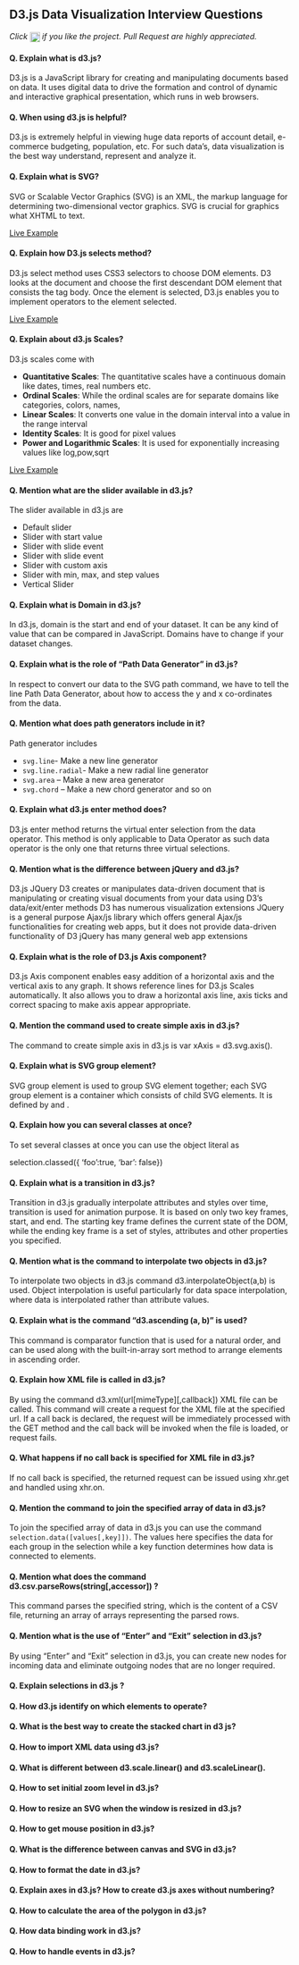 ## D3.js Data Visualization Interview Questions

*Click <img src="https://github.com/learning-zone/d3js-interview-questions/blob/master/assets/star.png" width="18" height="18" align="absmiddle" title="Star" /> if you like the project. Pull Request are highly appreciated.*

#### Q. Explain what is d3.js?
D3.js is a JavaScript library for creating and manipulating documents based on data.  It uses digital data to drive the formation and control of dynamic and interactive graphical presentation, which runs in web browsers.

#### Q. When using d3.js is helpful?
D3.js is extremely helpful in viewing huge data reports of account detail, e-commerce budgeting, population, etc.  For such data’s, data visualization is the best way understand, represent and analyze it.

#### Q. Explain what is SVG?
SVG or Scalable Vector Graphics (SVG) is an XML, the markup language for determining two-dimensional vector graphics. SVG is crucial for graphics what XHTML to text.

[Live Example](https://learning-zone.github.io/d3js-interview-questions/a.svg.html) 

#### Q. Explain how D3.js selects method?
D3.js select method uses CSS3 selectors to choose DOM elements.  D3 looks at the document and choose the first descendant DOM element that consists the tag body.  Once the element is selected, D3.js enables you to implement operators to the element selected.

[Live Example](https://learning-zone.github.io/d3js-interview-questions/b.selection.html)

#### Q. Explain about d3.js Scales?
D3.js scales come with

* **Quantitative Scales**: The quantitative scales have a continuous domain like dates, times, real numbers etc.
* **Ordinal Scales**: While the ordinal scales are for separate domains like categories, colors, names,
* **Linear Scales**: It converts one value in the domain interval into a value in the range interval
* **Identity Scales**: It is good for pixel values
* **Power and Logarithmic Scales**: It is used for exponentially increasing values like log,pow,sqrt

[Live Example](https://learning-zone.github.io/d3js-interview-questions/i.scales.html)

#### Q. Mention what are the slider available in d3.js?
The slider available in d3.js are

* Default slider
* Slider with start value
* Slider with slide event
* Slider with slide event
* Slider with custom axis
* Slider with min, max, and step values
* Vertical Slider

#### Q. Explain what is Domain in d3.js?
In d3.js, domain is the start and end of your dataset. It can be any kind of value that can be compared in JavaScript. Domains have to change if your dataset changes.

#### Q. Explain what is the role of “Path Data Generator” in d3.js?
In respect to convert our data to the SVG path command, we have to tell the line Path Data Generator, about how to access the y and x co-ordinates from the data.

#### Q. Mention what does path generators include in it?
Path generator includes

* `svg.line`- Make a new line generator
* `svg.line.radial`- Make a new radial line generator
* `svg.area` – Make a new area generator
* `svg.chord` – Make a new chord generator and so on

#### Q. Explain what d3.js enter method does?
D3.js enter method returns the virtual enter selection from the data operator.  This method is only applicable to Data Operator as such data operator is the only one that returns three virtual selections.

#### Q. Mention what is the difference between jQuery and d3.js?
D3.js	JQuery
D3 creates or manipulates data-driven document that is manipulating or creating visual documents from your data using D3’s data/exit/enter methods
D3 has numerous visualization extensions
 JQuery is a general purpose Ajax/js library which offers general Ajax/js functionalities for creating web apps, but it does not provide data-driven functionality of D3
jQuery has many general web app extensions

#### Q. Explain what is the role of D3.js Axis component?
D3.js Axis component enables easy addition of a horizontal axis and the vertical axis to any graph. It shows reference lines for D3.js Scales automatically. It also allows you to draw a horizontal axis line, axis ticks and correct spacing to make axis appear appropriate.

#### Q. Mention the command used to create simple axis in d3.js?
The command to create simple axis in d3.js is var xAxis = d3.svg.axis().

#### Q. Explain what is SVG group element?
SVG group element is used to group SVG element together; each SVG group element is a container which consists of child SVG elements.  It is defined by <g> and </g>.

#### Q. Explain how you can several classes at once?
To set several classes at once you can use the object literal as

selection.classed({ ‘foo’:true, ‘bar’: false})

#### Q. Explain what is a transition in d3.js?
Transition in d3.js gradually interpolate attributes and styles over time, transition is used for animation purpose.  It is based on only two key frames, start, and end.  The starting key frame defines the current state of the DOM, while the ending key frame is a set of styles, attributes and other properties you specified.

#### Q. Mention what is the command to interpolate two objects in d3.js?
To interpolate two objects in d3.js command d3.interpolateObject(a,b) is used. Object interpolation is useful particularly for data space interpolation, where data is interpolated rather than attribute values.

#### Q. Explain what is the command “d3.ascending (a, b)” is used?
This command is comparator function that is used for a natural order, and can be used along with the built-in-array sort method to arrange elements in ascending order.

#### Q. Explain how XML file is called in d3.js?
By using the command d3.xml(url[mimeType][,callback]) XML file can be called. This command will create a request for the XML file at the specified url. If a call back is declared, the request will be immediately processed with the GET method and the call back will be invoked when the file is loaded, or request fails.

#### Q. What happens if no call back is specified for XML file in d3.js?
If no call back is specified, the returned request can be issued using xhr.get and handled using xhr.on.

#### Q. Mention the command to join the specified array of data in d3.js?
To join the specified array of data in d3.js you can use the command `selection.data([values[,key]])`.  The values here specifies the data for each group in the selection while a key function determines how data is connected to elements.

#### Q. Mention what does the command d3.csv.parseRows(string[,accessor]) ?
This command parses the specified string, which is the content of a CSV file, returning an array of arrays representing the parsed rows.

#### Q. Mention what is the use of “Enter” and “Exit” selection in d3.js?
By using “Enter” and “Exit” selection in d3.js, you can create new nodes for incoming data and eliminate outgoing nodes that are no longer required.

#### Q. Explain selections in d3.js ?
#### Q. How d3.js identify on which elements to operate?
#### Q. What is the best way to create the stacked chart in d3 js?
#### Q. How to import XML data using d3.js?
#### Q. What is different between d3.scale.linear() and d3.scaleLinear().
#### Q. How to set initial zoom level in d3.js?
#### Q. How to resize an SVG when the window is resized in d3.js?
#### Q. How to get mouse position in d3.js?
#### Q. What is the difference between canvas and SVG in d3.js?
#### Q. How to format the date in d3.js?
#### Q. Explain axes in d3.js? How to create d3.js axes without numbering?
#### Q. How to calculate the area of the polygon in d3.js?
#### Q. How data binding work in d3.js?
#### Q. How to handle events in d3.js?
